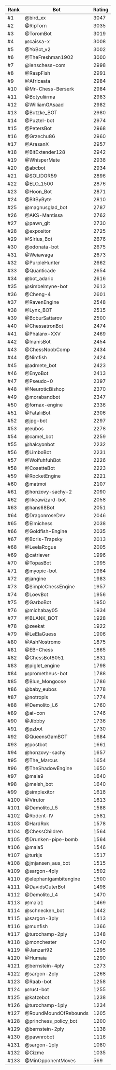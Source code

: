 Rank|Bot|Rating
---|---|---
#1|@bird_xx|3047
#2|@RipTorn|3035
#3|@ToromBot|3019
#4|@caissa-x|3008
#5|@YoBot_v2|3002
#6|@TheFreshman1902|3000
#7|@lenschess-com|2998
#8|@RaspFish|2991
#9|@Africaata|2984
#10|@Mr-Chess-Berserk|2984
#11|@Botyuliirma|2983
#12|@WilliamGAsaad|2982
#13|@Butzke_BOT|2980
#14|@Puztel-bot|2974
#15|@PetersBot|2968
#16|@Grzechu86|2960
#17|@ArasanX|2957
#18|@BitExtender128|2942
#19|@WhisperMate|2938
#20|@abcbot|2934
#21|@SOLIDOR59|2896
#22|@ELO_1500|2876
#23|@Hoon_Bot|2871
#24|@BitByByte|2810
#25|@magnusglad_bot|2787
#26|@AKS-Mantissa|2762
#27|@pawn_git|2730
#28|@expositor|2725
#29|@Sirius_Bot|2676
#30|@odonata-bot|2675
#31|@Weiawaga|2673
#32|@PurpleHunter|2662
#33|@Quanticade|2654
#34|@bot_adario|2616
#35|@simbelmyne-bot|2613
#36|@Cheng-4|2601
#37|@RavenEngine|2548
#38|@Lynx_BOT|2515
#39|@BoburSattarov|2500
#40|@ChessatronBot|2474
#41|@Phalanx-XXV|2469
#42|@InanisBot|2454
#43|@ChessNoobComp|2434
#44|@Nimfish|2424
#45|@admete_bot|2423
#46|@EnyoBot|2413
#47|@Pseudo-0|2397
#48|@NeuroticBishop|2370
#49|@morabandbot|2347
#50|@fornax-engine|2336
#51|@FataliiBot|2306
#52|@jpg-bot|2297
#53|@eubos|2278
#54|@camel_bot|2259
#55|@halcyonbot|2232
#56|@LimboBot|2231
#57|@WolfuhfuhBot|2226
#58|@CosetteBot|2223
#59|@RocketEngine|2221
#60|@matmoi|2107
#61|@honzovy-sachy-2|2090
#62|@likeawizard-bot|2058
#63|@hans68Bot|2051
#64|@DragonroseDev|2046
#65|@Elmichess|2038
#66|@Goldfish-Engine|2035
#67|@Boris-Trapsky|2013
#68|@LeelaRogue|2005
#69|@catriever|1996
#70|@TopasBot|1995
#71|@myopic-bot|1984
#72|@jangine|1983
#73|@SimpleChessEngine|1957
#74|@LoevBot|1956
#75|@GarboBot|1950
#76|@michabay05|1934
#77|@BLANK_BOT|1928
#78|@zeekat|1922
#79|@LeElaGuess|1906
#80|@AshNostromo|1875
#81|@EB-Chess|1865
#82|@ChessBot8051|1831
#83|@piglet_engine|1798
#84|@prometheus-bot|1788
#85|@Blue_Mongoose|1786
#86|@baby_eubos|1778
#87|@notropis|1774
#88|@Demolito_L6|1760
#89|@ai-con|1746
#90|@Jibbby|1736
#91|@pzbot|1730
#92|@QueensGamBOT|1684
#93|@postbot|1661
#94|@honzovy-sachy|1657
#95|@The_Marcus|1654
#96|@TheShadowEngine|1650
#97|@maia9|1640
#98|@melsh_bot|1640
#99|@simplexitor|1618
#100|@Virutor|1613
#101|@Demolito_L5|1588
#102|@Rodent-IV|1581
#103|@HardRok|1578
#104|@ChessChildren|1564
#105|@Drunken-pipe-bomb|1564
#106|@maia5|1546
#107|@turkjs|1517
#108|@jmjansen_aus_bot|1515
#109|@sargon-4ply|1502
#110|@elephantgambitengine|1500
#111|@DavidsGuterBot|1498
#112|@Demolito_L4|1470
#113|@maia1|1469
#114|@schnecken_bot|1442
#115|@sargon-3ply|1413
#116|@munfish|1366
#117|@turochamp-2ply|1348
#118|@monchester|1340
#119|@Janzari92|1295
#120|@Humaia|1290
#121|@bernstein-4ply|1273
#122|@sargon-2ply|1268
#123|@Raab-bot|1258
#124|@rust-bot|1255
#125|@katzebot|1238
#126|@turochamp-1ply|1234
#127|@RoundMoundOfRebounds|1205
#128|@princhess_policy_bot|1200
#129|@bernstein-2ply|1138
#130|@pawnrobot|1116
#131|@sargon-1ply|1080
#132|@Cizme|1035
#133|@MinOpponentMoves|569
